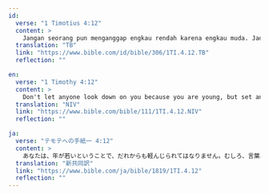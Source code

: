 ```yaml
---
id:
  verse: "1 Timotius 4:12"
  content: >
    Jangan seorang pun menganggap engkau rendah karena engkau muda. Jadilah teladan bagi orang-orang percaya, dalam perkataanmu, dalam tingkah lakumu, dalam kasihmu, dalam kesetiaanmu dan dalam kesucianmu.
  translation: "TB"
  link: "https://www.bible.com/id/bible/306/1TI.4.12.TB"
  reflection: ""

en:
  verse: "1 Timothy 4:12"
  content: >
    Don't let anyone look down on you because you are young, but set an example for the believers in speech, in conduct, in love, in faith and in purity.
  translation: "NIV"
  link: "https://www.bible.com/bible/111/1TI.4.12.NIV"
  reflection: ""

ja:
  verse: "テモテへの手紙一 4:12"
  content: >
    あなたは、年が若いということで、だれからも軽んじられてはなりません。むしろ、言葉、行動、愛、信仰、純潔の点で、信じる人々の模範となりなさい。
  translation: "新共同訳"
  link: "https://www.bible.com/ja/bible/1819/1TI.4.12"
  reflection: ""
---
```

